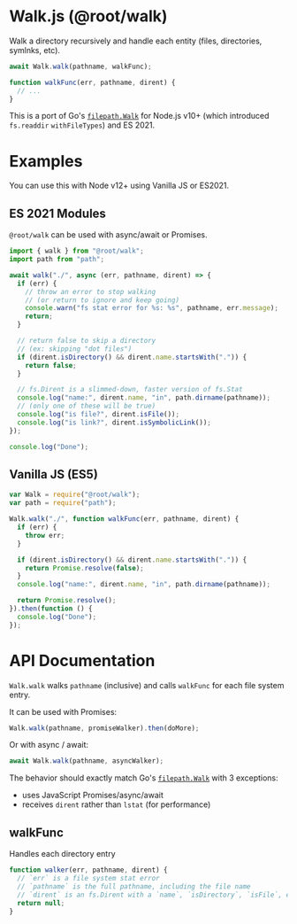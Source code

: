 # Walk.js (@root/walk)

Walk a directory recursively and handle each entity (files, directories, symlnks, etc).

```js
await Walk.walk(pathname, walkFunc);

function walkFunc(err, pathname, dirent) {
  // ...
}
```

This is a port of Go's [`filepath.Walk`](https://golang.org/pkg/path/filepath/#Walk)
for Node.js v10+ (which introduced `fs.readdir` `withFileTypes`) and ES 2021.

# Examples

You can use this with Node v12+ using Vanilla JS or ES2021.

## ES 2021 Modules

`@root/walk` can be used with async/await or Promises.

```js
import { walk } from "@root/walk";
import path from "path";

await walk("./", async (err, pathname, dirent) => {
  if (err) {
    // throw an error to stop walking
    // (or return to ignore and keep going)
    console.warn("fs stat error for %s: %s", pathname, err.message);
    return;
  }

  // return false to skip a directory
  // (ex: skipping "dot files")
  if (dirent.isDirectory() && dirent.name.startsWith(".")) {
    return false;
  }

  // fs.Dirent is a slimmed-down, faster version of fs.Stat
  console.log("name:", dirent.name, "in", path.dirname(pathname));
  // (only one of these will be true)
  console.log("is file?", dirent.isFile());
  console.log("is link?", dirent.isSymbolicLink());
});

console.log("Done");
```

## Vanilla JS (ES5)

```js
var Walk = require("@root/walk");
var path = require("path");

Walk.walk("./", function walkFunc(err, pathname, dirent) {
  if (err) {
    throw err;
  }

  if (dirent.isDirectory() && dirent.name.startsWith(".")) {
    return Promise.resolve(false);
  }
  console.log("name:", dirent.name, "in", path.dirname(pathname));

  return Promise.resolve();
}).then(function () {
  console.log("Done");
});
```

# API Documentation

`Walk.walk` walks `pathname` (inclusive) and calls `walkFunc` for each file system entry.

It can be used with Promises:

```js
Walk.walk(pathname, promiseWalker).then(doMore);
```

Or with async / await:

```js
await Walk.walk(pathname, asyncWalker);
```

The behavior should exactly match Go's
[`filepath.Walk`](https://golang.org/pkg/path/filepath/#Walk) with 3 exceptions:

- uses JavaScript Promises/async/await
- receives `dirent` rather than `lstat` (for performance)

<!-- TODO
- can be created with `options` to change default behaviors
-->

## walkFunc

Handles each directory entry

```js
function walker(err, pathname, dirent) {
  // `err` is a file system stat error
  // `pathname` is the full pathname, including the file name
  // `dirent` is an fs.Dirent with a `name`, `isDirectory`, `isFile`, etc
  return null;
}
```

<!-- TODO
## create(options)

Create a custom walker with these options:

- `withFileTypes: false` walkFunc will receive String[] instead of fs.Dirent[]
- `sort: sortFunc`
-->
